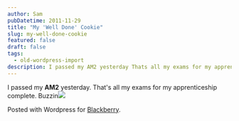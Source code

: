 ```yaml
---
author: Sam
pubDatetime: 2011-11-29
title: "My 'Well Done' Cookie"
slug: my-well-done-cookie
featured: false
draft: false
tags:
  - old-wordpress-import
description: I passed my AM2 yesterday Thats all my exams for my apprenticeship complete Buzzin...
---
```


I passed my **AM2** yesterday. That's all my exams for my apprenticeship complete. Buzzin[![](https://blog.bonxy.net/wp-content/uploads/2011/11/Doncaster-20111129-00159.jpg)](https://blog.bonxy.net/wp-content/uploads/2011/11/Doncaster-20111129-00159.jpg)

 Posted with Wordpress for [Blackberry](http://bonx.us?d4x).